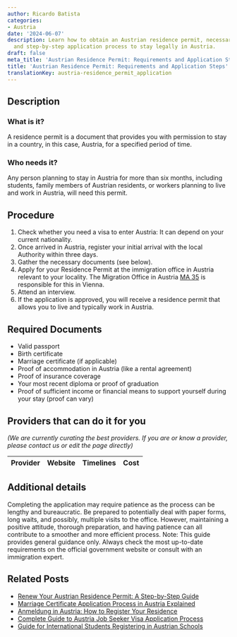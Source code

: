 ```yaml
---
author: Ricardo Batista
categories:
- Austria
date: '2024-06-07'
description: Learn how to obtain an Austrian residence permit, necessary documents,
  and step-by-step application process to stay legally in Austria.
draft: false
meta_title: 'Austrian Residence Permit: Requirements and Application Steps'
title: 'Austrian Residence Permit: Requirements and Application Steps'
translationKey: austria-residence_permit_application
---
```


## Description
### What is it?
A residence permit is a document that provides you with permission to stay in a country, in this case, Austria, for a specified period of time. 

### Who needs it?
Any person planning to stay in Austria for more than six months, including students, family members of Austrian residents, or workers planning to live and work in Austria, will need this permit.

## Procedure
1. Check whether you need a visa to enter Austria: It can depend on your current nationality.
2. Once arrived in Austria, register your initial arrival with the local Authority within three days.
3. Gather the necessary documents (see below).
4. Apply for your Residence Permit at the immigration office in Austria relevant to your locality. The Migration Office in Austria [MA 35](http://www.wien.gv.at/english/) is responsible for this in Vienna.
5. Attend an interview.
6. If the application is approved, you will receive a residence permit that allows you to live and typically work in Austria.

## Required Documents
- Valid passport
- Birth certificate
- Marriage certificate (if applicable)
- Proof of accommodation in Austria (like a rental agreement)
- Proof of insurance coverage
- Your most recent diploma or proof of graduation
- Proof of sufficient income or financial means to support yourself during your stay (proof can vary)

## Providers that can do it for you

_(We are currently curating the best providers. If you are or know a provider, please contact us or edit the page directly)_

| Provider        |     Website     |     Timelines    |       Cost      |
| :-------------: | :-------------: |  :-------------: | :-------------: |

## Additional details
Completing the application may require patience as the process can be lengthy and bureaucratic. Be prepared to potentially deal with paper forms, long waits, and possibly, multiple visits to the office. However, maintaining a positive attitude, thorough preparation, and having patience can all contribute to a smoother and more efficient process.
Note: This guide provides general guidance only. Always check the most up-to-date requirements on the official government website or consult with an immigration expert.


## Related Posts

- [Renew Your Austrian Residence Permit: A Step-by-Step Guide](https://tramitit.com/guides/austria/residence_permit_renewal/)
- [Marriage Certificate Application Process in Austria Explained](https://tramitit.com/guides/austria/marriage_certificate_application/)
- [Anmeldung in Austria: How to Register Your Residence](https://tramitit.com/guides/austria/registration_information/)
- [Complete Guide to Austria Job Seeker Visa Application Process](https://tramitit.com/guides/austria/visa_application/)
- [Guide for International Students Registering in Austrian Schools](https://tramitit.com/guides/austria/school_registration/)